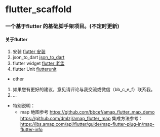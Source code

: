 # flutter_scaffold
### 一个基于flutter 的基础脚手架项目。(不定时更新)
#### 关于flutter
1. 安装 [flutter 安装](https://flutterchina.club/get-started/install/)
2. json_to_dart [json_to_dart](https://javiercbk.github.io/json_to_dart/)
3. flutter widget [flutter 老孟](http://laomengit.com/flutter/widgets/widgets_structure.html)
4. flutter Unit [flutterunit](https://github.com/toly1994328/FlutterUnit)

+ other
1. 如果您有更好的建议，意见请评论与我交流或微信（bb_c_e_f）联系我。
2. ...



+ 特别说明：
  + map 地图参考
    https://github.com/bbcef/amap_flutter_map_demo
    https://github.com/dmlzj/amap_flutter_map
    集成方法参考： https://lbs.amap.com/api/flutter/guide/map-flutter-plug-in/map-flutter-info